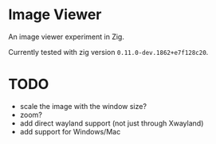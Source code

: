 # Image Viewer

An image viewer experiment in Zig.

Currently tested with zig version `0.11.0-dev.1862+e7f128c20`.

# TODO

* scale the image with the window size?
* zoom?
* add direct wayland support (not just through Xwayland)
* add support for Windows/Mac
